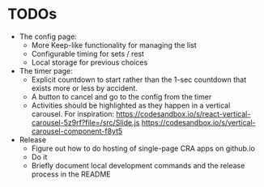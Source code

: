 # TODOs

- The config page: 
  - More Keep-like functionality for managing the list
  - Configurable timing for sets / rest
  - Local storage for previous choices
- The timer page:
  - Explicit countdown to start rather than the 1-sec countdown that exists more
  or less by accident.
  - A button to cancel and go to the config from the timer
  - Activities should be highlighted as they happen in a vertical carousel. For
  inspiration:
  https://codesandbox.io/s/react-vertical-carousel-5z9rf?file=/src/Slide.js
  https://codesandbox.io/s/vertical-carousel-component-f8yt5
- Release
  - Figure out how to do hosting of single-page CRA apps on github.io
  - Do it
  - Briefly document local development commands and the release process in the README
